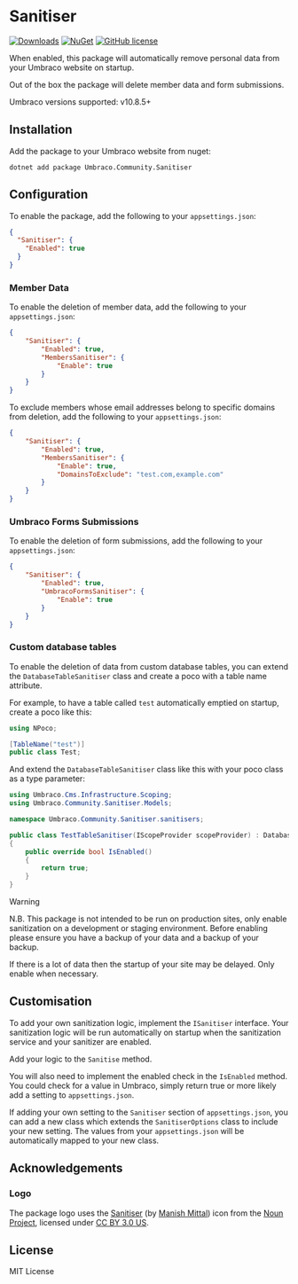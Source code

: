 # Sanitiser

[![Downloads](https://img.shields.io/nuget/dt/Umbraco.Community.Sanitiser?color=cc9900)](https://www.nuget.org/packages/Umbraco.Community.Sanitiser/)
[![NuGet](https://img.shields.io/nuget/vpre/Umbraco.Community.Sanitiser?color=0273B3)](https://www.nuget.org/packages/Umbraco.Community.Sanitiser)
[![GitHub license](https://img.shields.io/github/license/richarth/sanitiser?color=8AB803)](https://github.com/richarth/sanitiser/blob/main/LICENSE)

When enabled, this package will automatically remove personal data from your Umbraco website on startup.

Out of the box the package will delete member data and form submissions.

Umbraco versions supported: v10.8.5+

## Installation

Add the package to your Umbraco website from nuget:

`dotnet add package Umbraco.Community.Sanitiser`

## Configuration

To enable the package, add the following to your `appsettings.json`:

```json
{
  "Sanitiser": {
    "Enabled": true
  }
}
```

### Member Data

To enable the deletion of member data, add the following to your `appsettings.json`:

```json
{
    "Sanitiser": {
        "Enabled": true,
        "MembersSanitiser": {
            "Enable": true
        }
    }
}
```

To exclude members whose email addresses belong to specific domains from deletion, add the following to your `appsettings.json`:

```json
{
    "Sanitiser": {
        "Enabled": true,
        "MembersSanitiser": {
            "Enable": true,
            "DomainsToExclude": "test.com,example.com"
        }
    }
}
```

### Umbraco Forms Submissions

To enable the deletion of form submissions, add the following to your `appsettings.json`:

```json
{
    "Sanitiser": {
        "Enabled": true,
        "UmbracoFormsSanitiser": {
            "Enable": true
        }
    }
}
```

### Custom database tables

To enable the deletion of data from custom database tables, you can extend the `DatabaseTableSanitiser` class and create a poco with a table name attribute.

For example, to have a table called `test` automatically emptied on startup, create a poco like this:

```csharp
using NPoco;

[TableName("test")]
public class Test;
```

And extend the `DatabaseTableSanitiser` class like this with your poco class as a type parameter:

```csharp
using Umbraco.Cms.Infrastructure.Scoping;
using Umbraco.Community.Sanitiser.Models;

namespace Umbraco.Community.Sanitiser.sanitisers;

public class TestTableSanitiser(IScopeProvider scopeProvider) : DatabaseTableSanitiser<Test>(scopeProvider)
{
    public override bool IsEnabled()
    {
        return true;
    }
}
```

> [!WARNING]

N.B. This package is not intended to be run on production sites, only enable sanitization on a development or staging environment. Before enabling please ensure you have a backup of your data and a backup of your backup.

If there is a lot of data then the startup of your site may be delayed. Only enable when necessary.

## Customisation

To add your own sanitization logic, implement the `ISanitiser` interface. Your sanitization logic will be run automatically on startup when the sanitization service and your sanitizer are enabled.

Add your logic to the `Sanitise` method.

You will also need to implement the enabled check in the `IsEnabled` method. You could check for a value in Umbraco, simply return true or more likely add a setting to `appsettings.json`.

If adding your own setting to the `Sanitiser` section of `appsettings.json`, you can add a new class which extends the `SanitiserOptions` class to include your new setting. The values from your `appsettings.json` will be automatically mapped to your new class.

## Acknowledgements

### Logo

The package logo uses the [Sanitiser](https://thenounproject.com/icon/sanitiser-6216442/) (by [Manish Mittal](https://thenounproject.com/creator/butterfingers/)) icon from the [Noun Project](https://thenounproject.com), licensed under [CC BY 3.0 US](https://creativecommons.org/licenses/by/3.0/us/).

## License
MIT License
